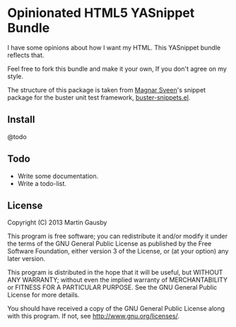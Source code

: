 # Opinionated HTML5 YASnippet Bundle

I have some opinions about how I want my HTML. This YASnippet bundle reflects that.

Feel free to fork this bundle and make it your own, If you don't agree on my style.

The structure of this package is taken from [Magnar Sveen](https://github.com/magnars/)'s snippet package for the buster unit test framework, [buster-snippets.el](https://github.com/magnars/buster-snippets.el).


## Install

@todo


## Todo

  * Write some documentation.
  * Write a todo-list.


## License

Copyright (C) 2013 Martin Gausby

This program is free software; you can redistribute it and/or modify it under the terms of the GNU General Public License as published by the Free Software Foundation, either version 3 of the License, or (at your option) any later version.

This program is distributed in the hope that it will be useful, but WITHOUT ANY WARRANTY; without even the implied warranty of MERCHANTABILITY or FITNESS FOR A PARTICULAR PURPOSE. See the GNU General Public License for more details.

You should have received a copy of the GNU General Public License along with this program. If not, see http://www.gnu.org/licenses/.
